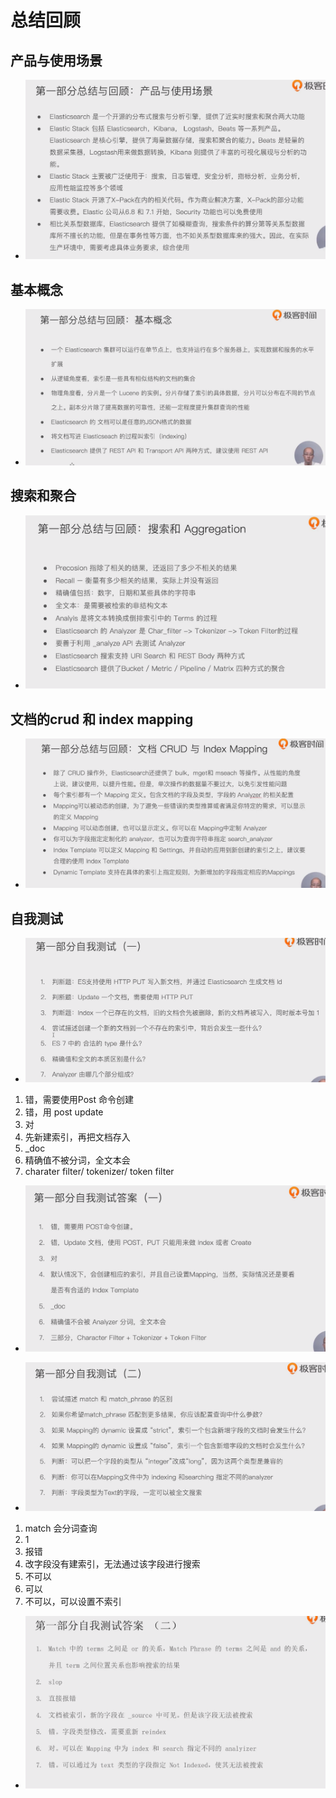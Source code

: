# 总结回顾

## 产品与使用场景

- ![image-20221029142229004](img/image-20221029142229004.png)

## 基本概念

- ![image-20221029142325656](img/image-20221029142325656.png)

## 搜索和聚合

- ![image-20221029142429802](img/image-20221029142429802.png)

## 文档的crud 和 index mapping 

- ![image-20221029142605825](img/image-20221029142605825.png)

## 自我测试

- ![image-20221029142812973](img/image-20221029142812973.png)

1. 错，需要使用Post 命令创建
2. 错，用 post update
3. 对
4. 先新建索引，再把文档存入
5. _doc
6. 精确值不被分词，全文本会
7. charater filter/  tokenizer/ token filter

- ![image-20221029143349626](img/image-20221029143349626.png)

- ![image-20221029143405023](img/image-20221029143405023.png)

1. match 会分词查询
2. 1
3. 报错
4. 改字段没有建索引，无法通过该字段进行搜索
5. 不可以
6. 可以
7. 不可以，可以设置不索引

- ![image-20221029143944529](img/image-20221029143944529.png)